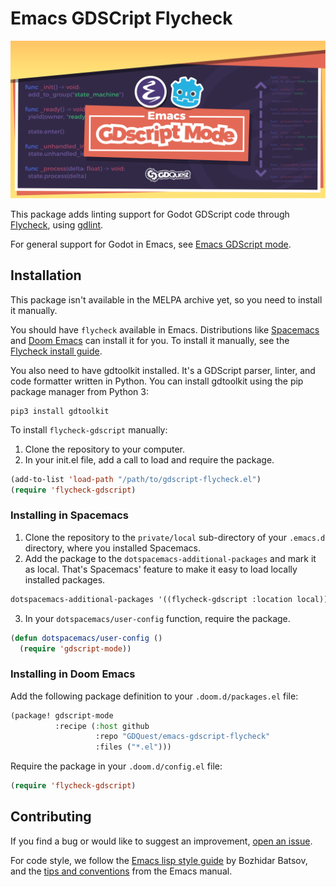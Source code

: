 # Emacs GDSCript Flycheck

![banner showing the "GDScript mode" title with GDScript code in the background](https://github.com/GDQuest/emacs-gdscript-mode/raw/master/assets/banner.svg?sanitize=true)

This package adds linting support for Godot GDScript code through [Flycheck](https://www.flycheck.org/en/latest/), using [gdlint](https://github.com/scony/godot-gdscript-toolkit/).

For general support for Godot in Emacs, see [Emacs GDScript mode](https://github.com/GDQuest/emacs-gdscript-mode).


## Installation

This package isn't available in the MELPA archive yet, so you need to install it manually.

You should have `flycheck` available in Emacs. Distributions like [Spacemacs](https://github.com/syl20bnr/spacemacs) and [Doom Emacs](https://github.com/hlissner/doom-emacs) can install it for you. To install it manually, see the [Flycheck install guide](https://www.flycheck.org/en/latest/user/installation.html).

You also need to have gdtoolkit installed. It's a GDScript parser, linter, and code formatter written in Python. You can install gdtoolkit using the pip package manager from Python 3:

```
pip3 install gdtoolkit
```

To install `flycheck-gdscript` manually:

1. Clone the repository to your computer.
1. In your init.el file, add a call to load and require the package.

```lisp
(add-to-list 'load-path "/path/to/gdscript-flycheck.el")
(require 'flycheck-gdscript)
```

### Installing in Spacemacs

1. Clone the repository to the `private/local` sub-directory of your `.emacs.d` directory, where you installed Spacemacs.
2. Add the package to the `dotspacemacs-additional-packages` and mark it as local. That's Spacemacs' feature to make it easy to load locally installed packages.

```lisp
dotspacemacs-additional-packages '((flycheck-gdscript :location local))
```

3. In your `dotspacemacs/user-config` function, require the package.

```lisp
(defun dotspacemacs/user-config ()
  (require 'gdscript-mode))
```

### Installing in Doom Emacs ###

Add the following package definition to your `.doom.d/packages.el` file:

```lisp
(package! gdscript-mode
          :recipe (:host github
                   :repo "GDQuest/emacs-gdscript-flycheck"
                   :files ("*.el")))
```

Require the package in your `.doom.d/config.el` file:

```lisp
(require 'flycheck-gdscript)
```

## Contributing ##

If you find a bug or would like to suggest an improvement, [open an issue](issues/new).

For code style, we follow the [Emacs lisp style guide](https://github.com/bbatsov/emacs-lisp-style-guide) by Bozhidar Batsov, and the [tips and conventions](https://www.gnu.org/software/emacs/manual/html_node/elisp/Tips.html) from the Emacs manual.
